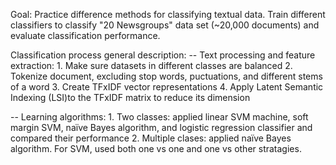 Goal:
Practice difference methods for classifying textual data. Train different classifiers to classify "20 Newsgroups" data set (~20,000 documents) and evaluate classification performance.

Classification process general description:
-- Text processing and feature extraction:
	1. Make sure datasets in different classes are balanced
	2. Tokenize document, excluding stop words, puctuations, and different stems of a word
	3. Create TFxIDF vector representations
	4. Apply Latent Semantic Indexing (LSI)to the TFxIDF matrix to reduce its dimension

-- Learning algorithms:
	1. Two classes: applied linear SVM machine, soft margin SVM, naïve Bayes algorithm, and logistic regression classifier and compared their performance
	2. Multiple clases: applied naïve Bayes algorithm. For SVM, used both one vs one and one vs other stratagies.
